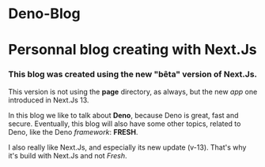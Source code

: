 # Deno-Blog
# Personnal blog creating with Next.Js

### This blog was created using the new "bêta" version of Next.Js.

This version is not using the **page** directory, as always, but the new *app* one
introduced in Next.Js 13.

In this blog we like to talk about **Deno**, because Deno is great, fast and secure. 
Eventually, this blog will also have some other topics, related to Deno, like the Deno *framework*:
**FRESH**.

I also really like Next.Js, and especially its new update (v-13). That's why it's build with Next.Js and not *Fresh*.
